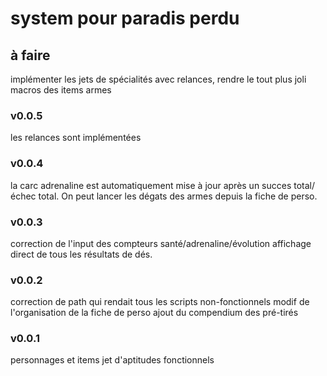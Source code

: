 # system pour paradis perdu

## à faire

implémenter les jets de spécialités avec relances,
rendre le tout plus joli
macros des items armes

### v0.0.5

les relances sont implémentées

### v0.0.4

la carc adrenaline est automatiquement mise à jour après un succes total/échec total.
On peut lancer les dégats des armes depuis la fiche de perso.

### v0.0.3

correction de l'input des compteurs santé/adrenaline/évolution
affichage direct de tous les résultats de dés.

### v0.0.2

correction de path qui rendait tous les scripts non-fonctionnels
modif de l'organisation de la fiche de perso
ajout du compendium des pré-tirés

### v0.0.1

personnages et items
jet d'aptitudes fonctionnels
